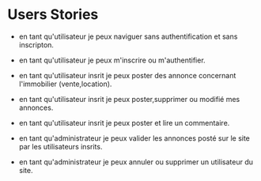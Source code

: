 # Users Stories

* en tant qu'utilisateur je peux naviguer sans authentification et sans inscripton.	

* en tant qu'utilisateur je peux m'inscrire ou m'authentifier.	

* en tant qu'utilisateur insrit je peux poster des annonce concernant l'immobilier (vente,location).

* en tant qu'utilisateur insrit je peux poster,supprimer ou modifié mes annonces. 

* en tant qu'utilisateur insrit je peux poster et lire un commentaire.

* en tant qu'administrateur je peux valider les annonces posté sur le site par les utilisateurs insrits.

* en tant qu'administrateur je peux annuler ou supprimer un utilisateur du site.